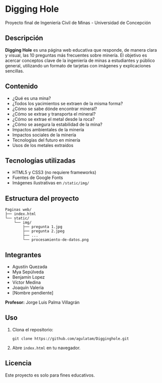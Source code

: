
# Digging Hole

Proyecto final de Ingeniería Civil de Minas - Universidad de Concepción

## Descripción

**Digging Hole** es una página web educativa que responde, de manera clara y visual, las 10 preguntas más frecuentes sobre minería. El objetivo es acercar conceptos clave de la ingeniería de minas a estudiantes y público general, utilizando un formato de tarjetas con imágenes y explicaciones sencillas.

## Contenido

- ¿Qué es una mina?
- ¿Todos los yacimientos se extraen de la misma forma?
- ¿Cómo se sabe dónde encontrar mineral?
- ¿Cómo se extrae y transporta el mineral?
- ¿Cómo se extrae el metal desde la roca?
- ¿Cómo se asegura la estabilidad de la mina?
- Impactos ambientales de la minería
- Impactos sociales de la minería
- Tecnologías del futuro en minería
- Usos de los metales extraídos

## Tecnologías utilizadas

- HTML5 y CSS3 (no requiere frameworks)
- Fuentes de Google Fonts
- Imágenes ilustrativas en `/static/img/`

## Estructura del proyecto

```
Paginas web/
├── index.html
└── static/
    └── img/
        ├── pregunta 1.jpg
        ├── pregunta 2.jpeg
        ├── ...
        └── procesamiento-de-datos.png
```

## Integrantes

- Agustín Quezada
- Mya Sepúlveda
- Benjamín Lopez
- Víctor Medina
- Joaquín Valeria
- [Nombre pendiente]

**Profesor:** Jorge Luis Palma Villagrán

## Uso

1. Clona el repositorio:
   ```
   git clone https://github.com/agulatam/Digginghole.git
   ```
2. Abre `index.html` en tu navegador.

## Licencia

Este proyecto es solo para fines educativos.